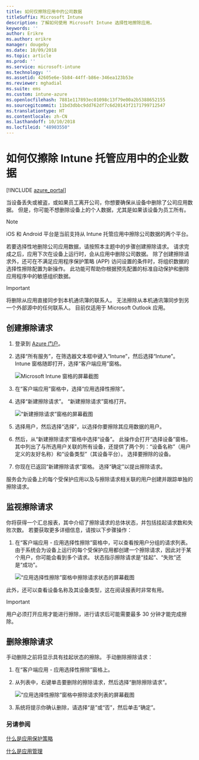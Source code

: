 ```yaml
---
title: 如何仅擦除应用中的公司数据
titleSuffix: Microsoft Intune
description: 了解如何使用 Microsoft Intune 选择性地擦除应用。
keywords: ''
author: Erikre
ms.author: erikre
manager: dougeby
ms.date: 10/09/2018
ms.topic: article
ms.prod: ''
ms.service: microsoft-intune
ms.technology: ''
ms.assetid: 42605e6e-5b84-44ff-b86e-346ea123b53e
ms.reviewer: mghadial
ms.suite: ems
ms.custom: intune-azure
ms.openlocfilehash: 7881e117893ec01098c13f79e00a2b5388652155
ms.sourcegitcommit: 11bd3dbbc9dd762df7c6d20143f2171799712547
ms.translationtype: HT
ms.contentlocale: zh-CN
ms.lasthandoff: 10/10/2018
ms.locfileid: "48903550"
---
```

# <a name="how-to-wipe-only-corporate-data-from-intune-managed-apps"></a>如何仅擦除 Intune 托管应用中的企业数据

[!INCLUDE [azure_portal](./includes/azure_portal.md)]

当设备丢失或被盗，或如果员工离开公司，你想要确保从设备中删除了公司应用数据。 但是，你可能不想删除设备上的个人数据，尤其是如果该设备为员工所有。

>[!NOTE]
> iOS 和 Android 平台是当前支持从 Intune 托管应用中擦除公司数据的两个平台。

若要选择性地删除公司应用数据，请按照本主题中的步骤创建擦除请求。 请求完成之后，应用下次在设备上运行时，会从应用中删除公司数据。 除了创建擦除请求外，还可在不满足应用程序保护策略 (APP) 访问设置的条件时，将组织数据的选择性擦除配置为新操作。 此功能可帮助你根据预先配置的标准自动保护和删除应用程序中的敏感组织数据。

>[!IMPORTANT]
> 将删除从应用直接同步到本机通讯簿的联系人。 无法擦除从本机通讯簿同步到另一个外部源中的任何联系人。 目前仅适用于 Microsoft Outlook 应用。

## <a name="create-a-wipe-request"></a>创建擦除请求

1.  登录到 [Azure 门户](https://portal.azure.com)。

2.  选择“所有服务”，在筛选器文本框中键入“Intune”，然后选择“Intune”。 Intune 窗格随即打开，选择“客户端应用”窗格。

    ![Microsoft Intune 窗格的屏幕截图](./media/apps-selective-wipe01.png)

3.  在“客户端应用”窗格中，选择“应用选择性擦除”。

4.  选择“新建擦除请求”。 “新建擦除请求”窗格打开。

    ![“新建擦除请求”窗格的屏幕截图](./media/AzurePortal_MAM_NewWipeRequest.png)

5.  选择用户，然后选择“选择”，以选择你要擦除其应用数据的用户。

6.  然后，从“新建擦除请求”窗格中选择“设备”。 此操作会打开“选择设备”窗格，其中列出了与所选用户关联的所有设备，还提供了两个列：“设备名称”（用户定义的友好名称）和“设备类型”（其设备平台）。 选择要擦除的设备。

7.  你现在已返回“新建擦除请求”窗格。 选择“确定”以提出擦除请求。

服务会为设备上的每个受保护应用以及与擦除请求相关联的用户创建并跟踪单独的擦除请求。

## <a name="monitor-your-wipe-requests"></a>监视擦除请求

你将获得一个汇总报表，其中介绍了擦除请求的总体状态，并包括挂起请求数和失败次数。 若要获取更多详细信息，请按以下步骤操作：

1.  在“客户端应用 - 应用选择性擦除”窗格中，可以查看按用户分组的请求列表。 由于系统会为设备上运行的每个受保护应用都创建一个擦除请求，因此对于某个用户，你可能会看到多个请求。 状态指示擦除请求是“挂起”、“失败”还是“成功”。

    ![“应用选择性擦除”窗格中擦除请求状态的屏幕截图](./media/wipe-request-status-1.png)

此外，还可以查看设备名称及其设备类型，这在阅读报表时非常有用。

>[!IMPORTANT]
> 用户必须打开应用才能进行擦除，进行请求后可能需要最多 30 分钟才能完成擦除。

## <a name="delete-a-wipe-request"></a>删除擦除请求

手动删除之前将显示具有挂起状态的擦除。 手动删除擦除请求：

1.  在“客户端应用 - 应用选择性擦除”窗格上。

2.  从列表中，右键单击要删除的擦除请求，然后选择“删除擦除请求”。

    ![“应用选择性擦除”窗格中擦除请求列表的屏幕截图](./media/delete-wipe-request.png)

3.  系统将提示你确认删除，请选择“是”或“否”，然后单击“确定”。

### <a name="see-also"></a>另请参阅
[什么是应用保护策略](app-protection-policy.md)

[什么是应用管理](app-management.md)
